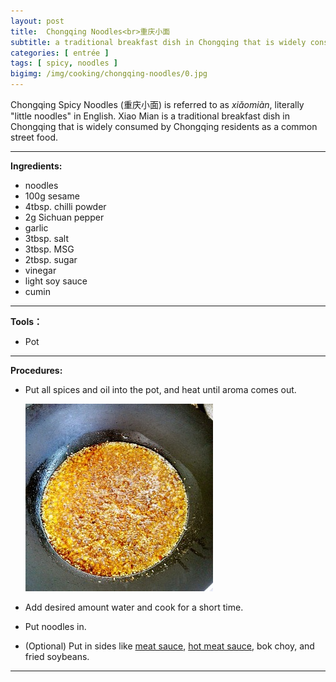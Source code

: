 ```yaml
---
layout: post
title:  Chongqing Noodles<br>重庆小面
subtitle: a traditional breakfast dish in Chongqing that is widely consumed by Chongqing residents as a common street food
categories: [ entrée ]
tags: [ spicy, noodles ]
bigimg: /img/cooking/chongqing-noodles/0.jpg
---
```


Chongqing Spicy Noodles (重庆小面) is referred to as *xiǎomiàn*, literally "little noodles" in English. Xiao Mian is a traditional breakfast dish in Chongqing that is widely consumed by Chongqing residents as a common street food.

---

**Ingredients:**

- noodles
- 100g sesame
- 4tbsp. chilli powder
- 2g Sichuan pepper
- garlic
- 3tbsp. salt
- 3tbsp. MSG
- 2tbsp. sugar
- vinegar
- light soy sauce
- cumin

---

**Tools：**

- Pot

---

**Procedures:**

- Put all spices and oil into the pot, and heat until aroma comes out.

    ![Oil](/img/cooking/chongqing-noodles/1.jpg)

- Add desired amount water and cook for a short time.

- Put noodles in.

- (Optional) Put in sides like [meat sauce](/meat-sauce/), [hot meat sauce](/spicy-meat-sauce/), bok choy, and fried soybeans.

---